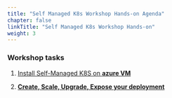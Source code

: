 ```yaml
---
title: "Self Managed K8s Workshop Hands-on Agenda"
chapter: false
linkTitle: "Self Managed K8s Workshop Hands-on"
weight: 3
---
```



### Workshop tasks


1. [Install Self-Managed K8S on **azure VM**](03_participanttasks/03_01_k8sinstall/03_01_02_k8sinstall.html)

2. [**Create, Scale, Upgrade, Expose your deployment**](03_participanttasks/03_02_k8sindepth.html)


